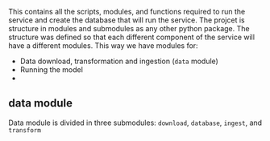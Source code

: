 This contains all the scripts, modules, and functions required to run the service and create the database that will run the service. The projcet is structure in modules and submodules as any other python package. The structure was defined so that each different component of the service will have a different modules. This way we have modules for:
* Data download, transformation and ingestion (`data` module)
* Running the model
* 

## data module
Data module is divided in three submodules: `download`, `database`, `ingest`, and `transform`